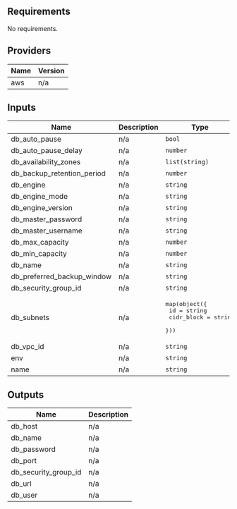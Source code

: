 ## Requirements

No requirements.

## Providers

| Name | Version |
|------|---------|
| aws | n/a |

## Inputs

| Name | Description | Type | Default | Required |
|------|-------------|------|---------|:--------:|
| db\_auto\_pause | n/a | `bool` | `true` | no |
| db\_auto\_pause\_delay | n/a | `number` | `300` | no |
| db\_availability\_zones | n/a | `list(string)` | `[]` | no |
| db\_backup\_retention\_period | n/a | `number` | n/a | yes |
| db\_engine | n/a | `string` | `"aurora-mysql"` | no |
| db\_engine\_mode | n/a | `string` | `"serverless"` | no |
| db\_engine\_version | n/a | `string` | `"5.7.mysql_aurora.2.03.2"` | no |
| db\_master\_password | n/a | `string` | n/a | yes |
| db\_master\_username | n/a | `string` | n/a | yes |
| db\_max\_capacity | n/a | `number` | `4` | no |
| db\_min\_capacity | n/a | `number` | `1` | no |
| db\_name | n/a | `string` | n/a | yes |
| db\_preferred\_backup\_window | n/a | `string` | `"07:00-09:00"` | no |
| db\_security\_group\_id | n/a | `string` | `null` | no |
| db\_subnets | n/a | <pre>map(object({<br>    id = string<br>    cidr_block = string<br>  }))</pre> | `{}` | no |
| db\_vpc\_id | n/a | `string` | n/a | yes |
| env | n/a | `string` | n/a | yes |
| name | n/a | `string` | n/a | yes |

## Outputs

| Name | Description |
|------|-------------|
| db\_host | n/a |
| db\_name | n/a |
| db\_password | n/a |
| db\_port | n/a |
| db\_security\_group\_id | n/a |
| db\_url | n/a |
| db\_user | n/a |

